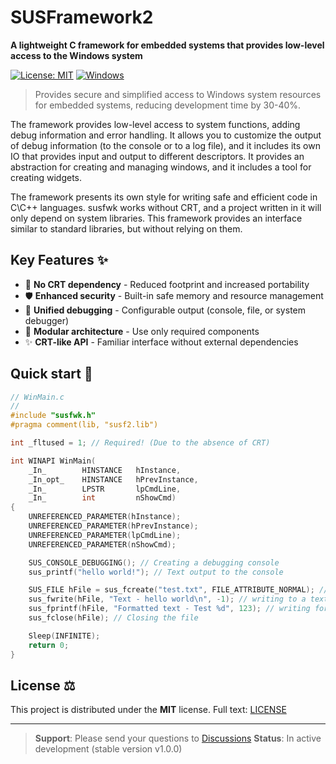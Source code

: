 ﻿# SUSFramework2
**A lightweight C framework for embedded systems that provides low-level access to the Windows system**

[![License: MIT](https://img.shields.io/badge/License-MIT-yellow.svg)](https://opensource.org/licenses/MIT)
[![Windows](https://img.shields.io/badge/Platform-Windows-0078d7.svg)](https://learn.microsoft.com/en-us/windows/embedded/)

> Provides secure and simplified access to Windows system resources for embedded systems, reducing development time by 30-40%.

The framework provides low-level access to system functions, adding debug information and error handling.
It allows you to customize the output of debug information (to the console or to a log file),
and it includes its own IO that provides input and output to different descriptors.
It provides an abstraction for creating and managing windows, and it includes a tool for creating widgets.

The framework presents its own style for writing safe and efficient code in C\C++ languages.
susfwk works without CRT, and a project written in it will only depend on system libraries.
This framework provides an interface similar to standard libraries, but without relying on them.

## Key Features ✨
- 🚫 **No CRT dependency** - Reduced footprint and increased portability
- 🛡️ **Enhanced security** - Built-in safe memory and resource management
- 📝 **Unified debugging** - Configurable output (console, file, or system debugger)
- 🧩 **Modular architecture** - Use only required components
- ✨ **CRT-like API** - Familiar interface without external dependencies

## Quick start 🚀
```C
// WinMain.c
//
#include "susfwk.h"
#pragma comment(lib, "susf2.lib")

int _fltused = 1; // Required! (Due to the absence of CRT)

int WINAPI WinMain(
    _In_        HINSTANCE   hInstance,
    _In_opt_    HINSTANCE   hPrevInstance,
    _In_        LPSTR       lpCmdLine,
    _In_        int         nShowCmd)
{
    UNREFERENCED_PARAMETER(hInstance);
    UNREFERENCED_PARAMETER(hPrevInstance);
    UNREFERENCED_PARAMETER(lpCmdLine);
    UNREFERENCED_PARAMETER(nShowCmd);

    SUS_CONSOLE_DEBUGGING(); // Creating a debugging console
    sus_printf("hello world!"); // Text output to the console

    SUS_FILE hFile = sus_fcreate("test.txt", FILE_ATTRIBUTE_NORMAL); // Creating a file test.txt
    sus_fwrite(hFile, "Text - hello world\n", -1); // writing to a text file
    sus_fprintf(hFile, "Formatted text - Test %d", 123); // writing format text to a file
    sus_fclose(hFile); // Closing the file

    Sleep(INFINITE);
    return 0;
}

```

## License ⚖
This project is distributed under the **MIT** license. 
Full text: [LICENSE](LICENSE.txt)

---
> **Support**: Please send your questions to [Discussions](https://github.com/waWin32/susfwk/discussions) 
> **Status**: In active development (stable version v1.0.0)
